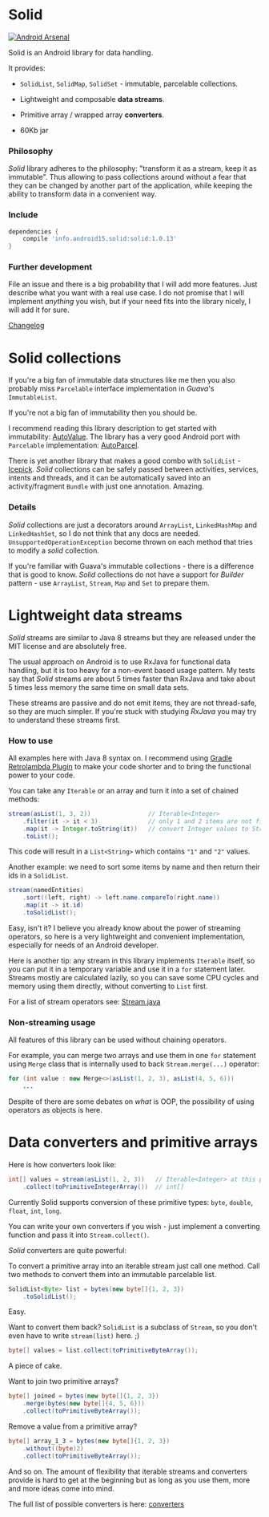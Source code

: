 Solid
=====

[![Android Arsenal](https://img.shields.io/badge/Android%20Arsenal-Solid-green.svg?style=flat)](https://android-arsenal.com/details/1/1955)

Solid is an Android library for data handling.

It provides:

* `SolidList`, `SolidMap`, `SolidSet` - immutable, parcelable collections.

* Lightweight and composable **data streams**.

* Primitive array / wrapped array **converters**.

* 60Kb jar

### Philosophy

*Solid* library adheres to the philosophy: "transform it as a stream, keep it as immutable".
Thus allowing to pass collections around without a fear that they can be changed by another part
of the application, while keeping the ability to transform data in a convenient way.

### Include

``` groovy
dependencies {
    compile 'info.android15.solid:solid:1.0.13'
}
```

### Further development

File an issue and there is a big probability that I will add more features.
Just describe what you want with a real use case. I do not promise that I will implement
*anything* you wish, but if your need fits into the library nicely, I will add it for sure.

[Changelog](https://github.com/konmik/solid/blob/master/CHANGELOG.md)

# Solid collections

If you're a big fan of immutable data structures like me then you also probably miss `Parcelable` interface
implementation in *Guava*'s `ImmutableList`.

If you're not a big fan of immutability then you should be.

I recommend reading this library description to get started with immutability: [AutoValue](https://github.com/google/auto/tree/master/value).
The library has a very good Android port with `Parcelable` implementation: [AutoParcel](https://github.com/frankiesardo/auto-parcel).

There is yet another library that makes a good combo with `SolidList` - [Icepick](https://github.com/frankiesardo/icepick).
*Solid* collections can be safely passed between activities, services, intents
and threads, and it can be automatically saved into an activity/fragment `Bundle` with just one annotation. Amazing.

### Details

*Solid* collections are just a decorators around `ArrayList`, `LinkedHashMap` and `LinkedHashSet`,
so I do not think that any docs are needed.
`UnsupportedOperationException` become thrown on each method that tries to modify a *solid* collection.

If you're familiar with Guava's immutable collections - there is a difference that is good to know. *Solid* collections do
not have a support for *Builder* pattern - use `ArrayList`, `Stream`, `Map` and `Set` to prepare them.

# Lightweight data streams

*Solid* streams are similar to Java 8 streams but they are released under the MIT license and are absolutely free.

The usual approach on Android is to use RxJava for functional data handling, but it is too heavy for
a non-event based usage pattern. My tests say that *Solid* streams are about 5 times faster than RxJava and take about
5 times less memory the same time on small data sets.

These streams are passive and do not emit items, they are not thread-safe, so they are much simpler.
If you're stuck with studying *RxJava* you may try to understand these streams first.

### How to use

All examples here with Java 8 syntax on. I recommend using [Gradle Retrolambda Plugin](https://github.com/evant/gradle-retrolambda)
to make your code shorter and to bring the functional power to your code.

You can take any `Iterable` or an array and turn it into a set of chained methods:

``` java
stream(asList(1, 3, 2))                // Iterable<Integer>
    .filter(it -> it < 3)              // only 1 and 2 items are not filtered
    .map(it -> Integer.toString(it))   // convert Integer values to String values
    .toList();
```

This code will result in a `List<String>` which contains `"1"` and `"2"` values.

Another example: we need to sort some items by name and then return their ids in a `SolidList`.

``` java
stream(namedEntities)
    .sort((left, right) -> left.name.compareTo(right.name))
    .map(it -> it.id)
    .toSolidList();
```

Easy, isn't it? I believe you already know about the power of streaming operators,
so here is a very lightweight and convenient implementation, especially for needs of an Android developer.

Here is another tip: any stream in this library implements `Iterable` itself, so you can put it in a temporary variable and
use it in a `for` statement later. Streams mostly are calculated lazily, so you can save some CPU cycles and memory
using them directly, without converting to `List` first.

For a list of stream operators see: [Stream.java](https://github.com/konmik/solid/blob/master/solid/src/main/java/solid/stream/Stream.java)

### Non-streaming usage

All features of this library can be used without chaining operators.

For example, you can merge two arrays and use them in one `for` statement using `Merge` class that is internally used
to back `Stream.merge(...)` operator:

``` java
for (int value : new Merge<>(asList(1, 2, 3), asList(4, 5, 6)))
    ...
```

Despite of there are some debates on *what* is OOP, the possibility of using operators as objects is here.

# Data converters and primitive arrays

Here is how converters look like:

``` java
int[] values = stream(asList(1, 2, 3))   // Iterable<Integer> at this point
    .collect(toPrimitiveIntegerArray())  // int[]
```

Currently Solid supports conversion of these primitive types: `byte`, `double`, `float`, `int`, `long`.

You can write your own converters if you wish - just implement a converting function and pass it into `Stream.collect()`.

*Solid* converters are quite powerful:

To convert a primitive array into an iterable stream just call one method.
Call two methods to convert them into an immutable parcelable list.

``` java
SolidList<Byte> list = bytes(new byte[]{1, 2, 3})
    .toSolidList();
```

Easy.

Want to convert them back?
`SolidList` is a subclass of `Stream`, so you don't even have to write `stream(list)` here. ;)

``` java
byte[] values = list.collect(toPrimitiveByteArray());
```

A piece of cake.

Want to join two primitive arrays?

``` java
byte[] joined = bytes(new byte[]{1, 2, 3})
    .merge(bytes(new byte[]{4, 5, 6}))
    .collect(toPrimitiveByteArray());
```

Remove a value from a primitive array?

``` java
byte[] array_1_3 = bytes(new byte[]{1, 2, 3})
    .without((byte)2)
    .collect(toPrimitiveByteArray());
```

And so on. The amount of flexibility that iterable streams and converters provide is hard to get at the
beginning but as long as you use them, more and more ideas come into mind.

The full list of possible converters is here: [converters](https://github.com/konmik/solid/tree/master/solid/src/main/java/solid/converters)

